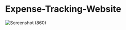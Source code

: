 # Expense-Tracking-Website
![Screenshot (860)](https://github.com/user-attachments/assets/2cac0667-39be-4c0f-b314-d7305306b24b)
